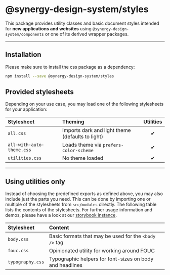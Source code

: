 # @synergy-design-system/styles

This package provides utility classes and basic document styles intended for **new applications and websites** using `@synergy-design-system/components` or one of its derived wrapper packages.

---

## Installation

Please make sure to install the css package as a dependency:

```bash
npm install --save @synergy-design-system/styles
```

## Provided stylesheets

Depending on your use case, you may load one of the following stylesheets for your application:

| Stylesheet                | Theming                                          | Utilities |
| :------------------------ | :----------------------------------------------- | :-------: |
| `all.css`                 | Imports dark and light theme (defaults to light) |    ✔     |
| `all-with-auto-theme.css` | Loads theme via `prefers-color-scheme`           |    ✔     |
| `utilities.css`           | No theme loaded                                  |    ✔     |

---

## Using utilities only

Instead of choosing the predefined exports as defined above, you may also include just the parts you need. This can be done by importing one or multiple of the stylesheets from `src/modules` directly. The following table lists the contents of the stylesheets. For further usage information and demos, please have a look at our [storybook instance](https://synergy-design-system.github.io).

| Stylesheet       | Content                                                                                                           |
| :--------------- | :---------------------------------------------------------------------------------------------------------------- |
| `body.css`       | Basic formats that may be used for the `<body />` tag                                                             |
| `fouc.css`       | Opinionated utility for working around [FOUC](https://www.jacobmilhorn.com/posts/solving-fouc-in-web-components/) |
| `typography.css` | Typographic helpers for font-sizes on body and headlines                                                          |

